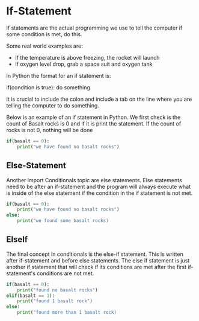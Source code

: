 # If-Statement

If statements are the actual programming we use to tell the computer if some condition is met, do this.

Some real world examples are:

- If the temperature is above freezing, the rocket will launch
- If oxygen level drop, grab a space suit and oxygen tank

In Python the format for an if statement is:

if(condition is true):
    do something

It is crucial to include the colon and include a tab on the line where you are telling the computer to do something.

Below is an example of an if statement in Python. We first check is the count of Basalt rocks is 0 and if it is print the statement. If the count of rocks is not 0, nothing will be done

```python
if(basalt == 0):
    print("we have found no basalt rocks")
```

## Else-Statement

Another import Conditionals topic are else statements. Else statements need to be after an if-statement and the program will always execute what is inside of the else statement if the condition in the if statement is not met.

```python
if(basalt == 0):
    print("we have found no basalt rocks")
else:
    print("we found some basalt rocks)
```

## ElseIf

The final concept in conditionals is the else-if statement. This is written after if-statement and before else statements. The else if statement is just another if statement that will check if its conditions are met after the first if-statement's conditions are not met.

```python
if(basalt == 0):
    print("found no basalt rocks")
elif(basalt == 1):
    print("found 1 basalt rock")
else:
    print("found more than 1 basalt rock)
```
